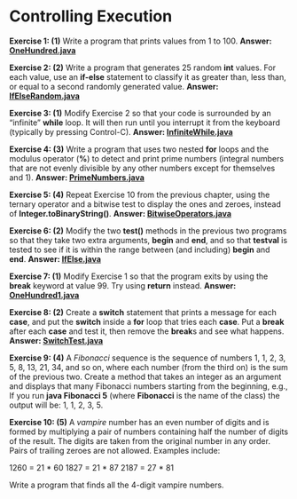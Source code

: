 # Controlling Execution

**Exercise 1: (1)** Write a program that prints values from 1 to 100.
**Answer: [OneHundred.java](src/main/java/OneHundred.java)**

**Exercise 2: (2)** Write a program that generates 25 random **int** values. 
For each value, use an **if-else** statement to classify it as greater than, 
less than, or equal to a second randomly generated value.
**Answer: [IfElseRandom.java](src/main/java/IfElseRandom.java)**

**Exercise 3: (1)** Modify Exercise 2 so that your code is surrounded 
by an “infinite” **while** loop. It will then run until you interrupt 
it from the keyboard (typically by pressing Control-C).
**Answer: [InfiniteWhile.java](src/main/java/InfiniteWhile.java)**

**Exercise 4: (3)** Write a program that uses two nested **for** loops 
and the modulus operator (**%**) to detect and print prime numbers 
(integral numbers that are not evenly divisible by any other numbers 
except for themselves and 1).
**Answer: [PrimeNumbers.java](src/main/java/PrimeNumbers.java)**

**Exercise 5: (4)** Repeat Exercise 10 from the previous chapter, 
using the ternary operator and a bitwise test to display the ones 
and zeroes, instead of **Integer.toBinaryString()**.
**Answer: [BitwiseOperators.java](src/main/java/BitwiseOperators.java)**

**Exercise 6: (2)** Modify the two **test()** methods in the previous
two programs so that they take two extra arguments, **begin** and **end**,
and so that **testval** is tested to see if it is within the range 
between (and including) **begin** and **end**.
**Answer: [IfElse.java](src/main/java/IfElse.java)**

**Exercise 7: (1)** Modify Exercise 1 so that the program exits 
by using the **break** keyword at value 99. Try using **return** instead.
**Answer: [OneHundred1.java](src/main/java/OneHundred1.java)**

**Exercise 8: (2)** Create a **switch** statement that prints a message 
for each **case**, and put the **switch** inside a **for** loop that 
tries each **case**. Put a **break** after each **case** and test it, 
then remove the **break**s and see what happens.
**Answer: [SwitchTest.java](src/main/java/SwitchTest.java)**

**Exercise 9: (4)** A _Fibonacci_ sequence is the sequence of numbers 
1, 1, 2, 3, 5, 8, 13, 21, 34, and so on, where each number (from 
the third on) is the sum of the previous two. Create a method that 
takes an integer as an argument and displays that many Fibonacci numbers 
starting from the beginning, e.g., If you run **java Fibonacci 5** 
(where **Fibonacci** is the name of the class) the output will be: 1, 1, 2, 3, 5.

**Exercise 10: (5)** A _vampire_ number has an even number of digits 
and is formed by multiplying a pair of numbers containing half the number 
of digits of the result. The digits are taken from the original number 
in any order. Pairs of trailing zeroes are not allowed. Examples include:

1260 = 21 * 60
1827 = 21 * 87
2187 = 27 * 81

Write a program that finds all the 4-digit vampire numbers.

